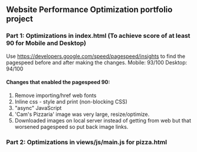 ## Website Performance Optimization portfolio project ##

### Part 1: Optimizations in index.html (To achieve score of at least 90 for Mobile and Desktop) ###

Use https://developers.google.com/speed/pagespeed/insights to find the pagespeed before and after making the changes.
Mobile: 93/100
Desktop: 94/100

#### Changes that enabled the pagespeed 90: ####

1. Remove importing/href web fonts
2. Inline css - style and print (non-blocking CSS)
3. "async" JavaScript 
4. 'Cam's Pizzaria' image was very large, resize/optimize.  
5. Downloaded images on local server instead of getting from web but that worsened pagespeed so put back image links.



### Part 2: Optimizations in views/js/main.js for pizza.html ###

